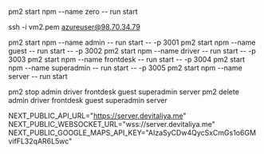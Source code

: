 pm2 start npm --name zero -- run start 
 

ssh -i vm2.pem azureuser@98.70.34.79 

pm2 start npm --name admin -- run start -- -p 3001
pm2 start npm --name guest -- run start -- -p 3002
pm2 start npm --name driver -- run start -- -p 3003
pm2 start npm --name frontdesk -- run start -- -p 3004
pm2 start npm --name superadmin -- run start -- -p 3005
pm2 start npm --name server -- run start


pm2 stop admin driver frontdesk guest superadmin server
pm2 delete admin driver frontdesk guest superadmin server

NEXT_PUBLIC_API_URL="https://server.devitaliya.me"
NEXT_PUBLIC_WEBSOCKET_URL="wss://server.devitaliya.me"
NEXT_PUBLIC_GOOGLE_MAPS_API_KEY="AIzaSyCDw4QycSxCmGs1o6GMvifFL32qAR6L5wc"